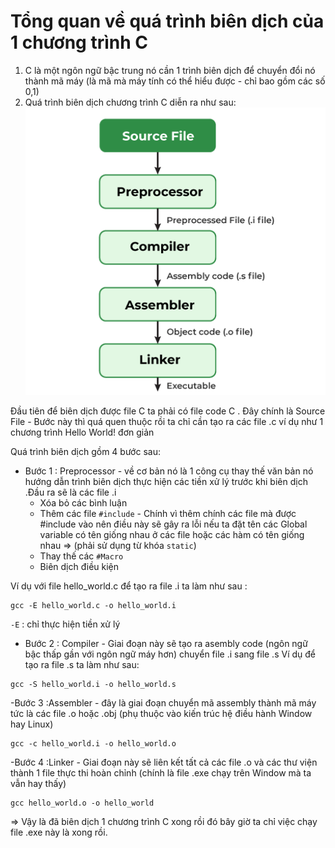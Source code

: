 # Tổng quan về quá trình biên dịch của 1 chương trình C
1.  C là một ngôn ngữ bậc trung nó cần 1 trình biên dịch để chuyển đổi nó thành mã máy (là mã mà máy tính có thể hiểu được - chỉ bao gồm các số 0,1)
2.  Quá trình biên dịch chương trình C diễn ra như sau:
![](./Compilation-Process-in-C.png)

 Đầu tiên để biên dịch được file C ta phải có file code C . Đây chính là Source File - Bước này thì quá quen thuộc rồi ta chỉ cần tạo ra các file .c ví dụ như 1 chương trình Hello World! đơn giản

 
Quá trình biên dịch gồm 4 bước sau:
- Bước 1 : Preprocessor - về cơ bản nó là 1 công cụ thay thế văn bản nó hướng dẫn trình biên dịch thực hiện các tiền xử lý trước khi biên dịch .Đầu ra sẽ là các file .i
  * Xóa bỏ các bình luận
  * Thêm các file `#include` - Chính vì thêm chính các file mà được #include vào nên điều này sẽ gây ra lỗi nếu ta đặt tên các Global variable có tên giống nhau ở các file hoặc các hàm có tên giống nhau => (phải sử dụng từ khóa `static`)
  * Thay thế các `#Macro`
  * Biên dịch điều kiện

Ví dụ với file hello_world.c để tạo ra file .i ta làm như sau :

```
gcc -E hello_world.c -o hello_world.i
```
`-E` : chỉ thực hiện tiền xử lý 
- Bước 2 : Compiler - Giai đoạn này sẽ tạo ra asembly code (ngôn ngữ bậc thấp gần với ngôn ngữ máy hơn) chuyển file .i sang file .s
Ví dụ để tạo ra file .s ta làm như sau:

``` 
gcc -S hello_world.i -o hello_world.s
```
-Bước 3 :Assembler - đây là giai đoạn chuyển mã assembly thành mã máy tức là các file .o hoặc .obj (phụ thuộc vào kiến trúc hệ điều hành Window hay Linux)
```
gcc -c hello_world.i -o hello_world.o
```

-Bước 4 :Linker - Giai đoạn này sẽ liên kết tất cả các file .o và các thư viện thành 1 file thực thi hoàn chỉnh (chính là file .exe chạy trên Window mà ta vẫn hay thấy)
```
gcc hello_world.o -o hello_world
```
=> Vậy là đã biên dịch 1 chương trình C xong rồi đó bây giờ ta chỉ việc chạy file .exe này là xong rồi.